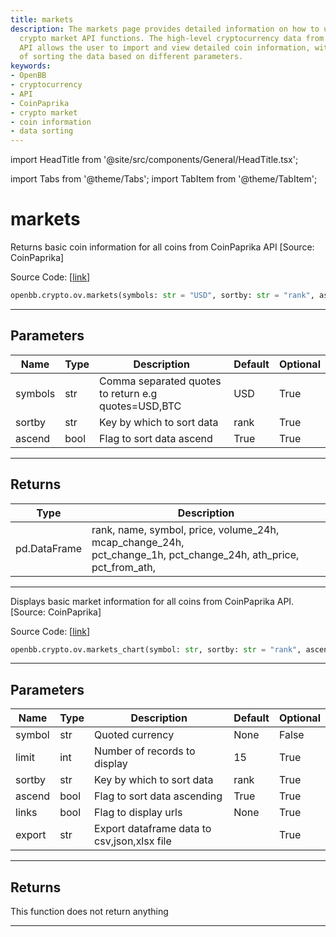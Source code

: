 ```yaml
---
title: markets
description: The markets page provides detailed information on how to use the OpenBB
  crypto market API functions. The high-level cryptocurrency data from CoinPaprika
  API allows the user to import and view detailed coin information, with the functionality
  of sorting the data based on different parameters.
keywords:
- OpenBB
- cryptocurrency
- API
- CoinPaprika
- crypto market
- coin information
- data sorting
---
```


import HeadTitle from '@site/src/components/General/HeadTitle.tsx';

<HeadTitle title="markets - Ov - Crypto - Reference | OpenBB SDK Docs" />

import Tabs from '@theme/Tabs';
import TabItem from '@theme/TabItem';

# markets

<Tabs>
<TabItem value="model" label="Model" default>

Returns basic coin information for all coins from CoinPaprika API [Source: CoinPaprika]

Source Code: [[link](https://github.com/OpenBB-finance/OpenBBTerminal/tree/main/openbb_terminal/cryptocurrency/overview/coinpaprika_model.py#L223)]

```python
openbb.crypto.ov.markets(symbols: str = "USD", sortby: str = "rank", ascend: bool = True)
```

---

## Parameters

| Name | Type | Description | Default | Optional |
| ---- | ---- | ----------- | ------- | -------- |
| symbols | str | Comma separated quotes to return e.g quotes=USD,BTC | USD | True |
| sortby | str | Key by which to sort data | rank | True |
| ascend | bool | Flag to sort data ascend | True | True |


---

## Returns

| Type | Description |
| ---- | ----------- |
| pd.DataFrame | rank, name, symbol, price, volume_24h, mcap_change_24h,<br/>pct_change_1h, pct_change_24h, ath_price, pct_from_ath, |
---

</TabItem>
<TabItem value="view" label="Chart">

Displays basic market information for all coins from CoinPaprika API. [Source: CoinPaprika]

Source Code: [[link](https://github.com/OpenBB-finance/OpenBBTerminal/tree/main/openbb_terminal/cryptocurrency/overview/coinpaprika_view.py#L105)]

```python
openbb.crypto.ov.markets_chart(symbol: str, sortby: str = "rank", ascend: bool = True, limit: int = 15, export: str = "")
```

---

## Parameters

| Name | Type | Description | Default | Optional |
| ---- | ---- | ----------- | ------- | -------- |
| symbol | str | Quoted currency | None | False |
| limit | int | Number of records to display | 15 | True |
| sortby | str | Key by which to sort data | rank | True |
| ascend | bool | Flag to sort data ascending | True | True |
| links | bool | Flag to display urls | None | True |
| export | str | Export dataframe data to csv,json,xlsx file |  | True |


---

## Returns

This function does not return anything

---

</TabItem>
</Tabs>
